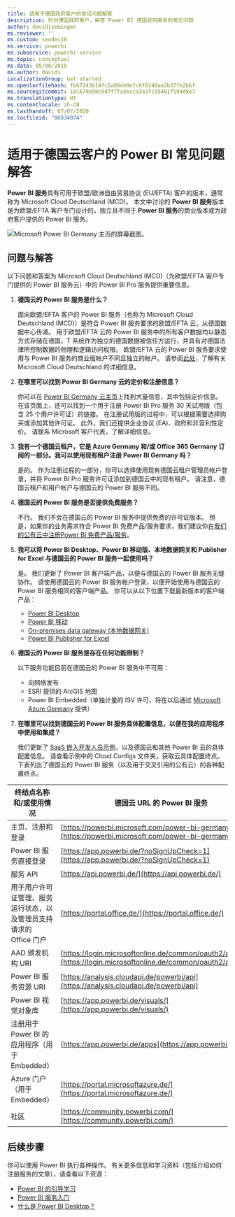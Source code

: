 ```yaml
---
title: 适用于德国政府客户的常见问题解答
description: 针对德国政府客户，解答 Power BI 德国政府服务的常见问题
author: davidiseminger
ms.reviewer: ''
ms.custom: seodec18
ms.service: powerbi
ms.subservice: powerbi-service
ms.topic: conceptual
ms.date: 05/08/2019
ms.author: davidi
LocalizationGroup: Get started
ms.openlocfilehash: fb67243b14fc5a89de0efc6f8248aa2b37fb2bbf
ms.sourcegitcommit: 181679a50c9d7f7faebcca3a3fc55461f594d9e7
ms.translationtype: HT
ms.contentlocale: zh-CN
ms.lasthandoff: 07/07/2020
ms.locfileid: "86034074"
---
```

# <a name="frequently-asked-questions-for-power-bi-for-germany-cloud-customers"></a>适用于德国云客户的 Power BI 常见问题解答
**Power BI 服务**具有可用于欧盟/欧洲自由贸易协议 (EU/EFTA) 客户的版本，通常称为 Microsoft Cloud Deutschland (MCD)。 本文中讨论的 **Power BI 服务**版本是为欧盟/EFTA 客户专门设计的，独立且不同于 **Power BI 服务**的商业版本或为政府客户提供的 Power BI 服务。

![Microsoft Power BI Germany 主页的屏幕截图。](media/service-govde-faq/govde-faq_01.png)

## <a name="questions-and-answers"></a>问题与解答

以下问题和答案为 Microsoft Cloud Deutschland (MCD)（为欧盟/EFTA 客户专门提供的 Power BI 服务云）中的 Power BI Pro 服务提供重要信息。

1. **德国云的 Power BI 服务是什么？**
   
   面向欧盟/EFTA 客户的 Power BI 服务（也称为 Microsoft Cloud Deutschland (MCD)）是符合 Power BI 服务要求的欧盟/EFTA 云，从德国数据中心传递。 用于欧盟/EFTA 云的 Power BI 服务中的所有客户数据均以静态方式存储在德国，T 系统作为独立的德国数据被信任方运行，并具有对德国法律所控制数据的物理和逻辑访问权限。 欧盟/EFTA 云的 Power BI 服务要求使用与 Power BI 服务的商业版帐户不同且独立的帐户。 请参阅[此处](https://www.microsoft.com/trustcenter/cloudservices/nationalcloud)，了解有关 Microsoft Cloud Deutschland 的详细信息。
2. **在哪里可以找到 Power BI Germany 云的定价和注册信息？**
   
   你可以在 [Power BI Germany 云主页](https://powerbi.microsoft.com/power-bi-germany/)上找到大量信息，其中包括定价信息。 在该页面上，还可以找到一个用于注册 Power BI Pro 服务 30 天试用版（包含 25 个用户许可证）的链接。 在注册试用版的过程中，可以根据需要选择购买或添加其他许可证。 此外，我们还提供企业协议 (EA)、政府和非营利性定价。 请联系 Microsoft 客户代表，了解详细信息。
3. **我有一个德国云租户，它是 Azure Germany 和/或 Office 365 Germany 订阅的一部分。我可以使用现有租户注册 Power BI Germany 吗？**
   
   是的。 作为注册过程的一部分，你可以选择使用现有德国云租户管理员帐户登录，并将 Power BI Pro 服务许可证添加到德国云中的现有租户。 请注意，德国云租户和用户帐户与德国云的 Power BI 服务不同。
4. **德国云的 Power BI 服务是否提供免费服务？**
   
   不行。 我们不会在德国云的 Power BI 服务中提供免费的许可证版本。 但是，如果你的业务需求符合 Power BI 免费产品/服务要求，我们建议你[在我们的公有云中注册Power BI 免费产品/服务](https://powerbi.microsoft.com/get-started/)。
5. **我可以将 Power BI Desktop、Power BI 移动版、本地数据网关和 Publisher for Excel 与德国云的 Power BI 服务一起使用吗？**
   
   是。 我们更新了 Power BI 客户端产品，以便与德国云的 Power BI 服务无缝协作。 请使用德国云的 Power BI 服务帐户登录，以便开始使用与德国云的 Power BI 服务相同的客户端产品。 你可以从以下位置下载最新版本的客户端产品：
   
   * [Power BI Desktop](https://powerbi.microsoft.com/desktop/)
   * [Power BI 移动](https://powerbi.microsoft.com/mobile/)
   * [On-premises data gateway (本地数据网关)](https://powerbi.microsoft.com/gateway/)
   * [Power BI Publisher for Excel](https://powerbi.microsoft.com/excel-dashboard-publisher/)
6. **德国云的 Power BI 服务是存在任何功能限制？**
   
   以下服务功能目前在德国云的 Power BI 服务中不可用：
   
   * 向网络发布
   * ESRI 提供的 ArcGIS 地图
   * Power BI Embedded（单独计量的 ISV 许可，将在以后通过 [Microsoft Azure Germany](https://azure.microsoft.com/overview/clouds/germany/) 提供）
7. **在哪里可以找到德国云的 Power BI 服务具体配置信息，以便在我的应用程序中使用和集成？**
   
   我们更新了 [SaaS 嵌入开发人员示例](https://github.com/Microsoft/PowerBI-Developer-Samples)，以及德国云和其他 Power BI 云的具体配置信息。 请查看示例中的 Cloud Configs 文件夹，获取云具体配置终点。 下表列出了德国云的 Power BI 服务（以及用于交叉引用的公有云）的各种配置终点。

| **终结点名称和/或使用情况** | **德国云 URL 的 Power BI 服务** | **公有云中的等效 URL（用于交叉引用）** |
| --- | --- | --- |
| 主页、注册和登录 |[https://powerbi.microsoft.com/power-bi-germany/](https://powerbi.microsoft.com/power-bi-germany/) |[https://powerbi.microsoft.com/](https://powerbi.microsoft.com/) |
| Power BI 服务直接登录 |[https://app.powerbi.de/?noSignUpCheck=1](https://app.powerbi.de/?noSignUpCheck=1) |[https://app.powerbi.com/?noSignUpCheck=1](https://app.powerbi.com/?noSignUpCheck=1) |
| 服务 API |[https://api.powerbi.de/](https://api.powerbi.de/) |[https://api.powerbi.com/](https://api.powerbi.com/) |
| 用于用户许可证管理、服务运行状态，以及管理员支持请求的 Office 门户 |[https://portal.office.de/](https://portal.office.de/) |[https://portal.office.com/](https://portal.office.com/) |
| AAD 颁发机构 URI |[https://login.microsoftonline.de/common/oauth2/authorize/](https://login.microsoftonline.de/common/oauth2/authorize/) |[https://login.microsoftonline.com/common/oauth2/authorize/](https://login.microsoftonline.com/common/oauth2/authorize/) |
| Power BI 服务资源 URI |[https://analysis.cloudapi.de/powerbi/api](https://analysis.cloudapi.de/powerbi/api) |[https://analysis.windows.net/powerbi/api](https://analysis.windows.net/powerbi/api) |
| Power BI 视觉对象库 |[https://app.powerbi.de/visuals/](https://app.powerbi.de/visuals/) |[https://app.powerbi.com/visuals/](https://app.powerbi.com/visuals/) |
| 注册用于 Power BI 的应用程序（用于 Embedded） |[https://app.powerbi.de/apps](https://app.powerbi.de/apps) |[https://app.powerbi.com/apps](https://app.powerbi.com/apps) |
| Azure 门户（用于 Embedded） |[https://portal.microsoftazure.de/](https://portal.microsoftazure.de/) |[https://portal.azure.com/](https://portal.azure.com/) |
| 社区 |[https://community.powerbi.com/](https://community.powerbi.com/) |[https://community.powerbi.com/](https://community.powerbi.com/) |

## <a name="next-steps"></a>后续步骤
你可以使用 Power BI 执行各种操作。 有关更多信息和学习资料（包括介绍如何注册服务的文章），请查看以下资源：

* [Power BI 的引导学习](../guided-learning/index.yml)
* [Power BI 服务入门](../fundamentals/service-get-started.md)
* [什么是 Power BI Desktop？](../fundamentals/desktop-what-is-desktop.md)

